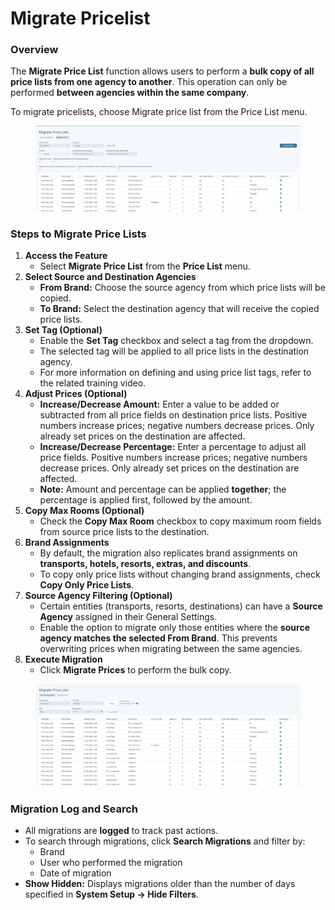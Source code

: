# Migrate Pricelist

### Overview

The **Migrate Price List** function allows users to perform a **bulk copy of all price lists from one agency to another**. This operation can only be performed **between agencies within the same company**.

To migrate pricelists, choose Migrate price list from the Price List menu.&#x20;

<figure><img src="../.gitbook/assets/image (50) (1).png" alt=""><figcaption></figcaption></figure>

### Steps to Migrate Price Lists

1. **Access the Feature**
   * Select **Migrate Price List** from the **Price List** menu.
2. **Select Source and Destination Agencies**
   * **From Brand:** Choose the source agency from which price lists will be copied.
   * **To Brand:** Select the destination agency that will receive the copied price lists.
3. **Set Tag (Optional)**
   * Enable the **Set Tag** checkbox and select a tag from the dropdown.
   * The selected tag will be applied to all price lists in the destination agency.
   * For more information on defining and using price list tags, refer to the related training video.
4. **Adjust Prices (Optional)**
   * **Increase/Decrease Amount:** Enter a value to be added or subtracted from all price fields on destination price lists. Positive numbers increase prices; negative numbers decrease prices. Only already set prices on the destination are affected.
   * **Increase/Decrease Percentage:** Enter a percentage to adjust all price fields. Positive numbers increase prices; negative numbers decrease prices. Only already set prices on the destination are affected.
   * **Note:** Amount and percentage can be applied **together**; the percentage is applied first, followed by the amount.
5. **Copy Max Rooms (Optional)**
   * Check the **Copy Max Room** checkbox to copy maximum room fields from source price lists to the destination.
6. **Brand Assignments**
   * By default, the migration also replicates brand assignments on **transports, hotels, resorts, extras, and discounts**.
   * To copy only price lists without changing brand assignments, check **Copy Only Price Lists**.
7. **Source Agency Filtering (Optional)**
   * Certain entities (transports, resorts, destinations) can have a **Source Agency** assigned in their General Settings.
   * Enable the option to migrate only those entities where the **source agency matches the selected From Brand**. This prevents overwriting prices when migrating between the same agencies.
8. **Execute Migration**
   * Click **Migrate Prices** to perform the bulk copy.

<figure><img src="../.gitbook/assets/image (51) (1).png" alt=""><figcaption></figcaption></figure>

### Migration Log and Search

* All migrations are **logged** to track past actions.
* To search through migrations, click **Search Migrations** and filter by:
  * Brand
  * User who performed the migration
  * Date of migration
* **Show Hidden:** Displays migrations older than the number of days specified in **System Setup → Hide Filters**.
